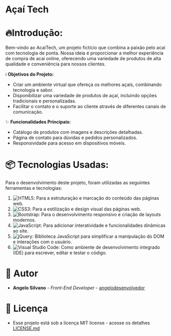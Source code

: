 
# Açaí Tech #

# 🔥Introdução: 

 Bem-vindo ao AcaiTech, um projeto fictício que combina a paixão pelo acai com tecnologia de ponta. Nossa ideia é proporcionar a melhor experiência de compra de acai online, oferecendo uma variedade de produtos de alta qualidade e conveniência para nossos clientes.

ℹ️ **Objetivos do Projeto:**

- Criar um ambiente virtual que ofereça os melhores açaís, combinando tecnologia e sabor.
- Disponibilizar uma variedade de produtos de açaí, incluindo opções tradicionais e personalizadas.
- Facilitar o contato e o suporte ao cliente através de diferentes canais de comunicação.

✨ **Funcionalidades Principais:**

- Catálogo de produtos com imagens e descrições detalhadas.
- Página de contato para dúvidas e pedidos personalizados.
- Responsividade para acesso em dispositivos móveis.
  
# 📦 Tecnologias Usadas:

Para o desenvolvimento deste projeto, foram utilizadas as seguintes ferramentas e tecnologias:

1. ![HTML5](https://img.shields.io/badge/html5-%23E34F26.svg?style=for-the-badge&logo=html5&logoColor=white): Para a estruturação e marcação do conteúdo das páginas web.
2. ![CSS3](https://img.shields.io/badge/css3-%231572B6.svg?style=for-the-badge&logo=css3&logoColor=white): Para a estilização e design visual das páginas web.
3. ![Bootstrap](https://img.shields.io/badge/bootstrap-%238511FA.svg?style=for-the-badge&logo=bootstrap&logoColor=white): Para o desenvolvimento responsivo e criação de layouts modernos.
4. ![JavaScript](https://img.shields.io/badge/javascript-%23323330.svg?style=for-the-badge&logo=javascript&logoColor=%23F7DF1E): Para adicionar interatividade e funcionalidades dinâmicas ao site.
5. ![jQuery](https://img.shields.io/badge/jquery-%230769AD.svg?style=for-the-badge&logo=jquery&logoColor=white): Biblioteca JavaScript para simplificar a manipulação do DOM e interações com o usuário.
6. ![Visual Studio Code](https://img.shields.io/badge/Visual%20Studio%20Code-0078d7.svg?style=for-the-badge&logo=visual-studio-code&logoColor=white): Como ambiente de desenvolvimento integrado (IDE) para escrever, editar e testar o código.

# 👷 Autor
* **Angelo Silvano** - *Front-End Developer* - [angelodesenvolvedor](https://github.com/angelodesenvolvedor)
  
# 📄 Licença
- Esse projeto está sob a licença MIT license - acesse os detalhes [LICENSE.md](https://github.com/angelodesenvolvedor/AcaiTech?tab=MIT-1-ov-file)
